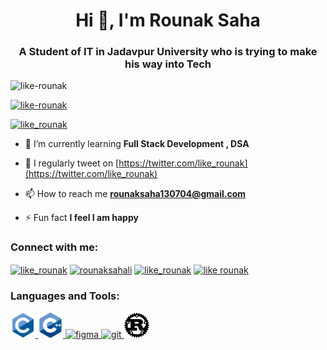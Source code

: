 <h1 align="center">Hi 👋, I'm Rounak Saha</h1>
<h3 align="center">A Student of IT in Jadavpur University who is trying to make his way into Tech</h3>

<p align="left"> <img src="https://komarev.com/ghpvc/?username=like-rounak&label=Profile%20views&color=0e75b6&style=flat" alt="like-rounak" /> </p>

<p align="left"> <a href="https://github.com/ryo-ma/github-profile-trophy"><img src="https://github-profile-trophy.vercel.app/?username=like-rounak" alt="like-rounak" /></a> </p>

<p align="left"> <a href="https://twitter.com/like_rounak" target="blank"><img src="https://img.shields.io/twitter/follow/like_rounak?logo=twitter&style=for-the-badge" alt="like_rounak" /></a> </p>

- 🌱 I’m currently learning **Full Stack Development , DSA**

- 📝 I regularly tweet on [https://twitter.com/like_rounak](https://twitter.com/like_rounak)

- 📫 How to reach me **rounaksaha130704@gmail.com**

- ⚡ Fun fact **I feel I am happy**

<h3 align="left">Connect with me:</h3>
<p align="left">
<a href="https://twitter.com/like_rounak" target="blank"><img align="center" src="https://raw.githubusercontent.com/rahuldkjain/github-profile-readme-generator/master/src/images/icons/Social/twitter.svg" alt="like_rounak" height="30" width="40" /></a>
<a href="https://linkedin.com/in/rounaksahali" target="blank"><img align="center" src="https://raw.githubusercontent.com/rahuldkjain/github-profile-readme-generator/master/src/images/icons/Social/linked-in-alt.svg" alt="rounaksahali" height="30" width="40" /></a>
<a href="https://instagram.com/like_rounak" target="blank"><img align="center" src="https://raw.githubusercontent.com/rahuldkjain/github-profile-readme-generator/master/src/images/icons/Social/instagram.svg" alt="like_rounak" height="30" width="40" /></a>
<a href="https://www.youtube.com/@likerounak" target="blank"><img align="center" src="https://raw.githubusercontent.com/rahuldkjain/github-profile-readme-generator/master/src/images/icons/Social/youtube.svg" alt="like rounak" height="30" width="40" /></a>
</p>

<h3 align="left">Languages and Tools:</h3>
<p align="left"> <a href="https://www.cprogramming.com/" target="_blank" rel="noreferrer"> <img src="https://raw.githubusercontent.com/devicons/devicon/master/icons/c/c-original.svg" alt="c" width="40" height="40"/> </a> <a href="https://www.w3schools.com/cpp/" target="_blank" rel="noreferrer"> <img src="https://raw.githubusercontent.com/devicons/devicon/master/icons/cplusplus/cplusplus-original.svg" alt="cplusplus" width="40" height="40"/> </a> <a href="https://www.figma.com/" target="_blank" rel="noreferrer"> <img src="https://www.vectorlogo.zone/logos/figma/figma-icon.svg" alt="figma" width="40" height="40"/> </a> <a href="https://git-scm.com/" target="_blank" rel="noreferrer"> <img src="https://www.vectorlogo.zone/logos/git-scm/git-scm-icon.svg" alt="git" width="40" height="40"/> </a> <a href="https://www.rust-lang.org" target="_blank" rel="noreferrer"> <img src="https://raw.githubusercontent.com/devicons/devicon/master/icons/rust/rust-plain.svg" alt="rust" width="40" height="40"/> </a> </p>
